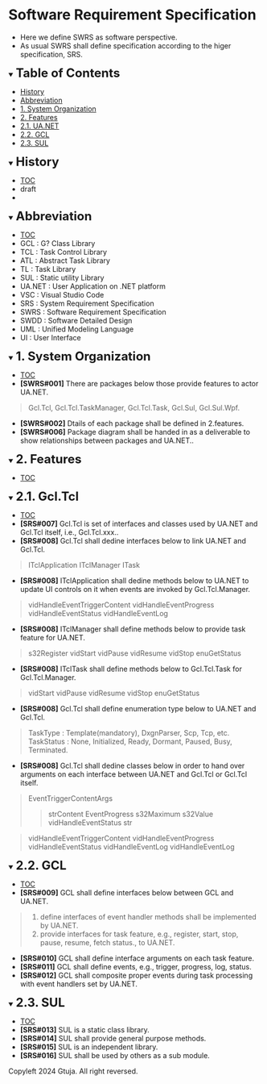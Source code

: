 # Software Requirement Specification
- Here we define SWRS as software perspective.
- As usual SWRS shall define specification according to the higer specification, SRS.

<div id="toc"></div>
<details open>
<summary><font size="5"><b>Table of Contents</b></font></summary>

- [History](#history)
- [Abbreviation](#abbreviation)
- [1. System Organization](#1_system_organization)
- [2. Features](#2_features)
- [2.1. UA.NET](#2_1_ua_net)
- [2.2. GCL](#2_2_gcl)
- [2.3. SUL](#2_3_sul)

</details>

<div id="history"></div>
<details open>
<summary><font size="5"><b>History</b></font></summary> 

- [TOC](#toc)
- draft
- 
</details>

<div id="abbreviation"></div>
<details open>
<summary><font size="5"><b>Abbreviation</b></font></summary>

- [TOC](#toc)
- GCL : G? Class Library
- TCL : Task Control Library
- ATL : Abstract Task Library
- TL : Task Library
- SUL : Static utility Library
- UA.NET : User Application on .NET platform
- VSC : Visual Studio Code
- SRS : System Requirement Specification
- SWRS : Software Requirement Specification
- SWDD : Software Detailed Design
- UML : Unified Modeling Language
- UI : User Interface
</details>


<div id="1_system_organization"></div>
<details open>
<summary><font size="5"><b>1. System Organization</b></font></summary>

- [TOC](#toc)
- **[SWRS#001]** There are packages below those provide features to actor UA.NET.
> Gcl.Tcl, Gcl.Tcl.TaskManager, Gcl.Tcl.Task, Gcl.Sul, Gcl.Sul.Wpf.
- **[SWRS#002]** Dtails of each package shall be defined in 2.features.
- **[SWRS#006]** Package diagram shall be handed in as a deliverable to show relationships between packages and UA.NET..
</details>

<div id="2_features"></div>
<details open>
<summary><font size="5"><b>2. Features</b></font></summary>

- [TOC](#toc)
<div id="2_1_gcl_tcl"></div>
<details open>
<summary><font size="5"><b>2.1. Gcl.Tcl</b></font></summary>

- [TOC](#toc)
- **[SRS#007]** Gcl.Tcl is set of interfaces and classes used by UA.NET and Gcl.Tcl itself, i.e., Gcl.Tcl.xxx..
- **[SRS#008]** Gcl.Tcl shall dedine interfaces below to link UA.NET and Gcl.Tcl.
> ITclApplication
> ITclManager
> ITask
- **[SRS#008]** ITclApplication shall dedine methods below to UA.NET to update UI controls on it when events are invoked by Gcl.Tcl.Manager.
> vidHandleEventTriggerContent
> vidHandleEventProgress
> vidHandleEventStatus
> vidHandleEventLog
- **[SRS#008]** ITclManager shall define methods below to provide task feature for UA.NET.
> s32Register
> vidStart
> vidPause
> vidResume
> vidStop
> enuGetStatus
- **[SRS#008]** ITclTask shall define methods below to Gcl.Tcl.Task for Gcl.Tcl.Manager.
> vidStart
> vidPause
> vidResume
> vidStop
> enuGetStatus
- **[SRS#008]** Gcl.Tcl shall define enumeration type below to UA.NET and Gcl.Tcl.
> TaskType : Template(mandatory), DxgnParser, Scp, Tcp, etc.
> TaskStatus : None, Initialized, Ready, Dormant, Paused, Busy, Terminated.
- **[SRS#008]** Gcl.Tcl shall dedine classes below in order to hand over arguments on each interface between UA.NET and Gcl.Tcl or Gcl.Tcl itself.
> EventTriggerContentArgs
>> strContent
> EventProgress
>> s32Maximum
>> s32Value
> vidHandleEventStatus
>> str

> vidHandleEventTriggerContent
> vidHandleEventProgress
> vidHandleEventStatus
> vidHandleEventLog
> vidHandleEventLog

</details>

<div id="2_2_gcl"></div>
<details open>
<summary><font size="5"><b>2.2. GCL</b></font></summary>

- [TOC](#toc)
- **[SRS#009]** GCL shall define interfaces below between GCL and UA.NET.
> 1. define interfaces of event handler methods shall be implemented by UA.NET.
> 2. provide interfaces for task feature, e.g., register, start, stop, pause, resume, fetch status., to UA.NET.
- **[SRS#010]** GCL shall define interface arguments on each task feature.
- **[SRS#011]** GCL shall define events, e.g., trigger, progress, log, status.
- **[SRS#012]** GCL shall composite proper events during task processing with event handlers set by UA.NET.  
</details>

<div id="2_3_sul"></div>
<details open>
<summary><font size="5"><b>2.3. SUL</b></font></summary>

- [TOC](#toc)
- **[SRS#013]** SUL is a static class library.
- **[SRS#014]** SUL shall provide general purpose methods.
- **[SRS#015]** SUL is an independent library.
- **[SRS#016]** SUL shall be used by others as a sub module.
</details>
</details>


Copyleft 2024 Gtuja. All right reversed.